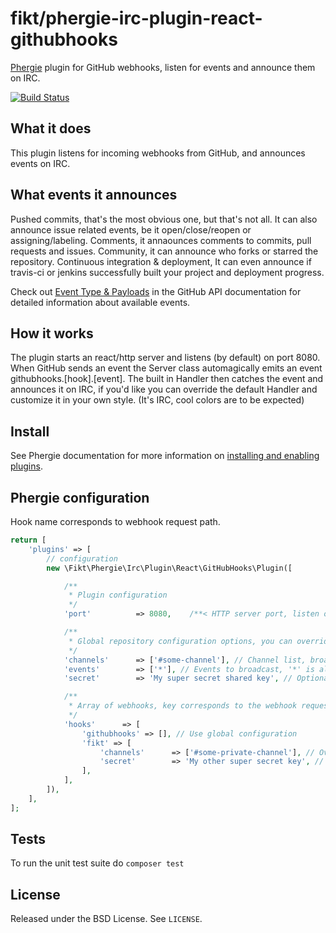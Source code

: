 # fikt/phergie-irc-plugin-react-githubhooks

[Phergie](http://github.com/phergie/phergie-irc-bot-react/) plugin for GitHub webhooks, listen for events and announce them on IRC.

[![Build Status](https://secure.travis-ci.org/Fikt/phergie-irc-plugin-react-githubhooks.png?branch=master)](http://travis-ci.org/Fikt/phergie-irc-plugin-react-githubhooks)

## What it does

This plugin listens for incoming webhooks from GitHub, and announces events on IRC.

## What events it announces

Pushed commits, that's the most obvious one, but that's not all. It can also announce issue related events, be it open/close/reopen or assigning/labeling. Comments, it annaounces comments to commits, pull requests and issues. Community, it can announce who forks or starred the repository. Continuous integration & deployment, It can even announce if travis-ci or jenkins successfully built your project and deployment progress.

Check out [Event Type & Payloads](https://developer.github.com/v3/activity/events/types/) in the GitHub API documentation for detailed information about available events.

## How it works

The plugin starts an react/http server and listens (by default) on port 8080. When GitHub sends an event the Server class automagically emits an event githubhooks.[hook].[event]. The built in Handler then catches the event and announces it on IRC, if you'd like you can override the default Handler and customize it in your own style. (It's IRC, cool colors are to be expected)

## Install

See Phergie documentation for more information on [installing and enabling plugins](https://github.com/phergie/phergie-irc-bot-react/wiki/Usage#plugins).

## Phergie configuration

Hook name corresponds to webhook request path.

```php
return [
    'plugins' => [
        // configuration
        new \Fikt\Phergie\Irc\Plugin\React\GitHubHooks\Plugin([

            /**
             * Plugin configuration
             */
            'port'          => 8080,    /**< HTTP server port, listen on this port for Github webhooks */

            /**
             * Global repository configuration options, you can override all of these for each repository
             */
            'channels'      => ['#some-channel'], // Channel list, broadcast events to these channels
            'events'        => ['*'], // Events to broadcast, '*' is all events.
            'secret'        => 'My super secret shared key', // Optional (but recommended) secret key, used to verify the message is actually from GitHub

            /**
             * Array of webhooks, key corresponds to the webhook request path
             */
            'hooks'      => [
                'githubhooks' => [], // Use global configuration
                'fikt' => [
                    'channels'      => ['#some-private-channel'], // Override global configuration
                    'secret'        => 'My other super secret key', // Override global configuration
                ],
            ],
        ]),
    ],
];
```

## Tests

To run the unit test suite do `composer test`

## License

Released under the BSD License. See `LICENSE`.
